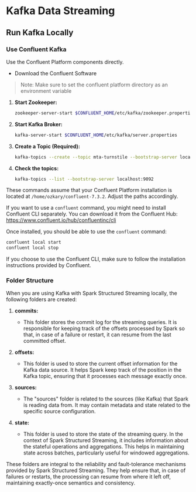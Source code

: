 # Kafka Data Streaming

## Run Kafka Locally

### Use Confluent Kafka

Use the Confluent Platform components directly.

- Download the Confluent Software

> Note:  Make sure to set the confluent platform directory as an environment variable

1. **Start Zookeeper:**
   ```bash
   zookeeper-server-start $CONFLUENT_HOME/etc/kafka/zookeeper.properties
   ```

2. **Start Kafka Broker:**
   ```bash
   kafka-server-start $CONFLUENT_HOME/etc/kafka/server.properties
   ```

3. **Create a Topic (Required):**
   ```bash
   kafka-topics --create --topic mta-turnstile --bootstrap-server localhost:9092 --partitions 1 --replication-factor 1
   ```

4. **Check the topics:**
   ```bash
   kafka-topics --list --bootstrap-server localhost:9092
   ```


These commands assume that your Confluent Platform installation is located at `/home/ozkary/confluent-7.3.2`. Adjust the paths accordingly.

If you want to use a `confluent` command, you might need to install Confluent CLI separately. You can download it from the Confluent Hub: https://www.confluent.io/hub/confluentinc/cli

Once installed, you should be able to use the `confluent` command:

```bash
confluent local start
confluent local stop
```

If you choose to use the Confluent CLI, make sure to follow the installation instructions provided by Confluent.

### Folder Structure

When you are using Kafka with Spark Structured Streaming locally, the following folders are created:

1. **commits:**
   - This folder stores the commit log for the streaming queries. It is responsible for keeping track of the offsets processed by Spark so that, in case of a failure or restart, it can resume from the last committed offset.

2. **offsets:**
   - This folder is used to store the current offset information for the Kafka data source. It helps Spark keep track of the position in the Kafka topic, ensuring that it processes each message exactly once.

3. **sources:**
   - The "sources" folder is related to the sources (like Kafka) that Spark is reading data from. It may contain metadata and state related to the specific source configuration.

4. **state:**
   - This folder is used to store the state of the streaming query. In the context of Spark Structured Streaming, it includes information about the stateful operations and aggregations. This helps in maintaining state across batches, particularly useful for windowed aggregations.

These folders are integral to the reliability and fault-tolerance mechanisms provided by Spark Structured Streaming. They help ensure that, in case of failures or restarts, the processing can resume from where it left off, maintaining exactly-once semantics and consistency.